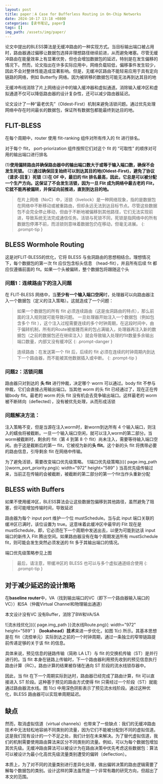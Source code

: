 ```yaml
---
layout: post
title: paper：A Case for Bufferless Routing in On-Chip Networks
date: 2024-10-17 13:18 +0800
categories: [读书笔记, paper]
tags: []
img_path: /assets/img/paper/
---
```

<script> var password = prompt("请输入密码："); if (password !== "xiaokai") {document.body.innerHTML = "访问被拒绝。"; } </script>


论文中提出的BLESS算法是无缓冲路由的一种实现方式。当目标输出端口被占用时，路由器通过偏移让数据包选择非理想路径继续前进，从而避免堵塞。尽管无缓冲路由在能量效率上有显著优势，但也会增加数据包的延迟，特别是在发生偏移的情况下。然而，论文指出在许多实际应用中，网络负载较低，偏移事件发生较少，因此不会对整体性能造成显著影响。但是，无缓冲区路由不能轻易应用于具有定向链路的网络，例如 Butterfly 网络。因为被转移的数据包可能无法再到达其目的地

无缓冲布线消除了片上网络设计中的输入缓冲器和虚拟通道。消除输入缓冲区和虚拟通道不仅可以降低路由器的设计复杂性，还可以减少路由器延迟。

论文设计了一种“最老优先”（Oldest-First）机制来避免活锁问题。通过优先处理网络中存在时间最长的数据包，保证所有数据包都能最终到达目的地。

## FLIT-BLESS
在每个周期中，router 使用 flit-ranking 组件对所有传入的 fit 进行排名。

对于每个 flit， port-priorization 组件按照它们对这个 fit 的 “可取性” 的顺序对可用的输出端口进行排名

(1)**使用偏转路由并确保路由器中的输出端口数大于或等于输入端口数，确保不会发生死锁。**
(2)**通过确保回复始终可以到达其目的地(Oldest-First)，避免了协议（请求-回复）死锁**
(3)**在 OF 中，最旧的 flit 排名最高，因此，它总是可以被分配一个生产方向。这保证了不会发生活锁，因为一旦 Flit 成为网络中最古老的 Flit，它就不能再被偏转，并保证向前推进，直到到达目的地。**
> 在片上网络（NoC）中，活锁（livelock）是一种网络现象，指的是数据包在网络中不断移动或被重路由，但却永远无法到达目标节点。尽管这些数据包不会完全停止移动，但由于不断地被偏移到其他路径，它们无法实现前进，导致系统无法完成通信任务。活锁与死锁不同，死锁是指网络中的所有数据包停滞不前，而活锁则意味着数据包仍在移动，但毫无进展。
{: .prompt-tip }

## BLESS Wormhole Routing
这是对FLIT-BLESS的优化，它将 BLESS 与虫洞路由的思想相结合。理想情况下，每个数据包的第一次 fit 应仅包含标头信息 （head-flit），并且所有后续 fit 都应仅遵循前面的 fit。如果一个头被偏转，整个数据包将跟随这个头

### 问题1：连续路由下的注入问题
在 FLIT-BLESS 网络中，当**至少有一个输入端口空闲**时，处理器可以向路由器注入一个数据包（定义的注入策略）。这就造成了一个问题：
> 如果一个数据包的所有 flit 必须连续路由（这是虫洞路由的特点），那么前面的注入规则就可能导致问题。 一旦处理器开始注入一个数据包（例如包含多个 flit ），这个注入过程需要连续的多个时钟周期，在这段时间中，由于偏转机制，所有的Route被接踵而来的包占满输入，处理器再注入新的数据包（之前的数据包还在继续注入）就会导致输入处理的flit数量多余输出端口数量，内部又没有缓冲区
{: .prompt-danger }

> 连续路由：在发送第一个 flit 后，后续的 flit 必须在连续的时钟周期内到达下一个路由器，而不能被其他数据插入或中断。
{: .prompt-tip }

### 问题2：活锁问题
路由器只对到达的 **头 flit** 进行仲裁，决定哪个 worm 可以通过。body flit 不参与仲裁，它们会直接占用输出端口。当其他 worm 的头 flit 已经通过了，现在正在传输body flit。最老的 worm 的头 flit 没有机会去竞争输出端口。这样最老的 worm 被不断转向（deflected），没有被优先处理，从而形成活锁

### 问题解决方法：
注入策略不变，但是当源在注入worm时，新worm到达所有 4 个输入端口，则注入的蠕虫将被截断。一旦一个输入端口空闲，就可以注入worm的第二部分。当worm被截断时，剩余的 flit（第 4 到第 8 个 flit）尚未注入，需要等待输入端口空闲。由于这是截断后的第一 flit，它被视为新的**头 flit**。这个新的头 flit 将携带必要的路由信息，引导剩余 flit 在网络中传输。

为了避免活锁，需要改变端口优先级策略。
![端口优先级策略]({{ page.img_path }}worm_port_priority.png){: width="972" height="589" }
当高优先级传输过来，当前正在传输的会被截断，被截断的第二部分的第一个flit当作头重新分配

## BLESS with Buffers
如果不使用缓冲区，BLESS算法会让这些数据包偏移到其他路径，虽然避免了阻塞，但可能增加传输时间，导致延迟

路由器为每个 input port 维护一个位 mustSchedule。当与此 input 端口关联的缓冲区已满时，该位设置为 true。这意味着此缓冲区中最早的 Flit 现在是 mustSchedule，即，它必须在下一个周期中发送出去，以便为可能到达该 input 端口的新传入 Flit 腾出空间。如果路由器没有在每个周期发送所有 mustSchedule fit，则可能会发生突然必须发送的 fit 多于其输出端口的情况。

端口优先级策略参见上图

> 最后，请注意，带缓冲区的 BLESS 也可以与多个虚拟通道结合使用
{: .prompt-tip }

## 对于减少延迟的设计策略
在**baseline router**中，VA（找到输出端口的VC（即下一个路由器输入端口的VC））和SA（仲裁Virtual Channel和物理输出通道）

本文设计没有VC 没有Buffer，消除了BW和VA/SA

![流水线优化]({{ page.img_path }}流水线Route.png){: width="972" height="589" }
**（lookahead）技术**来进一步优化，如图 1(c) 所示。其基本思想是在 flit（流控单元）实际到达之前的一个时钟周期，通过一条独立的窄带链路提前传递足够的关于该 flit 的信息。

具体来说，预见信息的链路传输（简称 LA LT）与 flit 的交换机传输（ST）是并行进行的。当 flit 本身在链路上传输时，下一个路由器利用预先收到的预见信息执行路由计算（RC）。路由计算的结果被存储在通向 ST 阶段的流水线锁存器中。

因此，当 flit 在下一个周期实际到达时，路由器已经完成了路由计算，flit 可以直接进入 ST 阶段。这种基于预见的路由方式使得 flit 只需经过一个阶段（ST）就能通过路由器流水线。图 1(c) 中用深色阴影表示了预见流水线阶段。通过这种优化，BLESS 路由器可以实现单周期延迟。



## 缺点
然而，取消虚拟信道（virtual channels）也带来了一些缺点：我们的无缓冲路由技术中无法轻松地容纳不同类别的流量，因为它们不能被分配到不同的虚拟信道。这是我们现有设计的一个不足之处，我们计划在未来解决。为了替代虚拟信道，我们的机制需要使用路由算法来区分不同类别的流量。例如，可以为每个数据包增加其优先级。无缓冲路由算法可以被设计为在路由决策中优先考虑这些数据包：算法可以被设计为最小化高优先级流量类别遭受的偏转（deflection）。

本质上，为了对不同的流量类别进行差异化处理，做出偏转决策的路由逻辑需要了解每个数据包的类别。设计这样的算法虽然是一个非常有趣的研究方向，但超出了本文的范围。